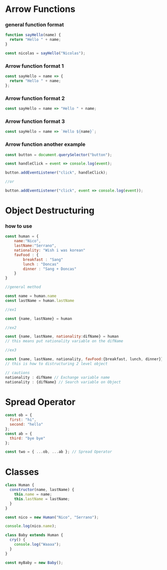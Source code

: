 # Arrow Functions

### general function format

```javascript
function sayHello(name) {
  return "Hello " + name;
}

const nicolas = sayHello("Nicolas");
```

### Arrow function format 1

```javascript
const sayHello = name => {
  return "Hello " + name;
};
```

### Arrow function format 2

```javascript
const sayHello = name => "Hello " + name;
```

### Arrow function format 3

```javascript
const sayHello = name => `Hello ${name}`;
```

### Arrow function another example

```javascript
const button = document.querySelector("button");

const handleClick = event => console.log(event);

button.addEventListener("click", handleClick);

//or

button.addEventListener("click", event => console.log(event));
```

# Object Destructuring

### how to use

```javascript
const human = {
    name:"Nico",
    lastName:"Serrano",
    nationality: "Wish i was korean"
    favFood : {
        breakfast : "Sang"
        lunch : "Doncas"
        dinner : "Sang + Doncas"
    }
}

//general method

const name = human.name
const lastName = human.lastName

//ex1

const {name, lastName} = human

//ex2

const {name, lastName, nationality:difName} = human
// this means put nationality variable on the difName

//ex3

const {name, lastName, nationality, favFood:{breakfast, lunch, dinner}} = human
// this is how to distructuring 2 level object

// cautions
nationality : difName // Exchange variable name
nationality : {difName} // Search variable on Object
```

# Spread Operator

```javascript
const ob = {
  first: "hi",
  second: "hello"
};
const ab = {
  third: "bye bye"
};

const two = { ...ob, ...ab }; // Spread Operator
```

# Classes

```javascript
class Human {
  constructor(name, lastName) {
    this.name = name;
    this.lastName = lastName;
  }
}

const nico = new Human("Nico", "Serrano");

console.log(nico.name);

class Baby extends Human {
  cry() {
    console.log("Waaaa");
  }
}

const myBaby = new Baby();
```
